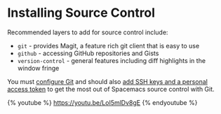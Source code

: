 # Installing Source Control

Recommended layers to add for source control include:

* `git` - provides Magit, a feature rich git client that is easy to use
* `github` - accessing GitHub repositories and Gists
* `version-control` - general features including diff highlights in the window fringe

You must [configure Git](git-configuraiton.html) and should also [add SSH keys and a personal access token](source-code/github-configuration.md) to get the most out of Spacemacs source control with Git.


{% youtube %}
https://youtu.be/LoI5mlDv8gE
{% endyoutube %}
